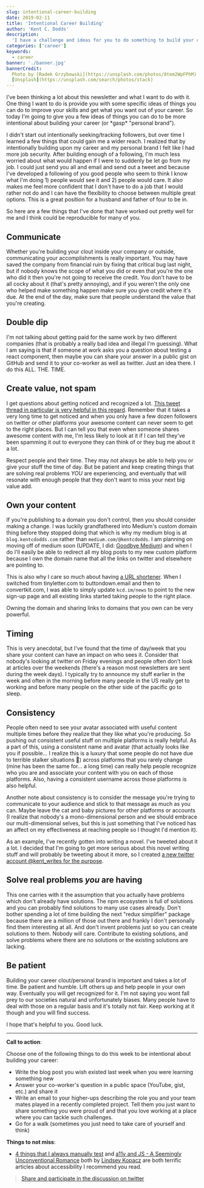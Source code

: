 ```yaml
---
slug: intentional-career-building
date: 2019-02-11
title: 'Intentional Career Building'
author: 'Kent C. Dodds'
description:
  'I have a challenge and ideas for you to do something to build your career.'
categories: ['career']
keywords:
  - career
banner: './banner.jpg'
bannerCredit:
  Photo by [Radek Grzybowski](https://unsplash.com/photos/8tem2WpFPhM) on
  [Unsplash](https://unsplash.com/search/photos/stack)
---
```


I've been thinking a lot about this newsletter and what I want to do with it.
One thing I want to do is provide you with some specific ideas of things you can
do to improve your skills and get what you want out of your career. So today I'm
going to give you a few ideas of things you can do to be more intentional about
building your career (or \*gasp\* "personal brand").

I didn't start out intentionally seeking/tracking followers, but over time I
learned a few things that could gain me a wider reach. I realized that by
intentionally building upon my career and my personal brand I felt like I had
more job security. After building enough of a following, I'm much less worried
about what would happen if I were to suddenly be let go from my job. I could
just send you all and email and send out a tweet and because I've developed a
following of you good people who seem to think I know what I'm doing 1) people
would see it and 2) people would care. It also makes me feel more confident that
I don't have to do a job that I would rather not do and I can have the
flexibility to choose between multiple great options. This is a great position
for a husband and father of four to be in.

So here are a few things that I've done that have worked out pretty well for me
and I think could be reproducible for many of you.

## Communicate

Whether you're building your clout inside your company or outside, communicating
your accomplishments is really important. You may have saved the company from
financial ruin by fixing that critical bug last night, but if nobody knows the
scope of what you did or even that you're the one who did it then you're not
going to receive the credit. You don't have to be all cocky about it (that's
pretty annoying), and if you weren't the only one who helped make something
happen make sure you give credit where it's due. At the end of the day, make
sure that people understand the value that you're creating.

## Double dip

I'm not talking about getting paid for the same work by two different companies
(that is probably a really bad idea and illegal I'm guessing). What I am saying
is that if someone at work asks you a question about testing a react component,
then maybe you can share your answer in a public gist on GitHub and send it to
your co-worker as well as twitter. Just an idea there. I do this ALL. THE. TIME.

## Create value, not spam

I get questions about getting noticed and recognized a lot.
[This tweet thread in particular is very helpful in this regard](https://twitter.com/gulshansainis/status/1085854812694929408).
Remember that it takes a very long time to get noticed and when you only have a
few dozen followers on twitter or other platforms your awesome content can never
seem to get to the right places. But I can tell you that even when someone
shares awesome content with me, I'm less likely to look at it if I can tell
they've been spamming it out to everyone they can think of or they bug me about
it a lot.

Respect people and their time. They may not always be able to help you or give
your stuff the time of day. But be patient and keep creating things that are
solving real problems _YOU_ are experiencing, and eventually that will resonate
with enough people that they don't want to miss your next big value add.

## Own your content

If you're publishing to a domain you don't control, then you should consider
making a change. I was luckily grandfathered into Medium's custom domain thing
before they stopped doing that which is why my medium blog is at
`blog.kentcdodds.com` rather than `medium.com/@kentcdodds`. I am planning on
moving off of medium soon (UPDATE, I did:
[Goodbye Medium](/blog/goodbye-medium)) and when I do I'll easily be able to
redirect all my blog posts to my new custom platform because I own the domain
name that all the links on twitter and elsewhere are pointing to.

This is also why I care so much about having
[a URL shortener](https://youtu.be/HL6paXyx6hM&list=PLV5CVI1eNcJgCrPH_e6d57KRUTiDZgs0u).
When I switched from tinyletter.com to buttondown.email and then to
convertkit.com, I was able to simply update `kcd.im/news` to point to the new
sign-up page and all existing links started taking people to the right place.

Owning the domain and sharing links to domains that you own can be very
powerful.

## Timing

This is very anecdotal, but I've found that the time of day/week that you share
your content can have an impact on who sees it. Consider that nobody's looking
at twitter on Friday evenings and people often don't look at articles over the
weekends (there's a reason most newsletters are sent during the week days). I
typically try to announce my stuff earlier in the week and often in the morning
before many people in the US really get to working and before many people on the
other side of the pacific go to sleep.

## Consistency

People often need to see your avatar associated with useful content multiple
times before they realize that they like what you're producing. So pushing out
consistent useful stuff on multiple platforms is really helpful. As a part of
this, using a consistent name and avatar (that actually looks like you if
possible... I realize this is a luxury that some people do not have due to
terrible stalker situations 🙁) across platforms that you rarely change (mine
has been the same for... a long time) can really help people recognize who you
are and associate your content with you on each of those platforms. Also, having
a consistent username across those platforms is also helpful.

Another note about consistency is to consider the message you're trying to
communicate to your audience and stick to that message as much as you can. Maybe
leave the cat and baby pictures for other platforms or accounts (I realize that
nobody's a mono-dimensional person and we should embrace our multi-dimensional
selves, but this is just something that I've noticed has an affect on my
effectiveness at reaching people so I thought I'd mention it).

As an example, I've recently gotten into writing a novel. I've tweeted about it
a lot. I decided that I'm going to get more serious about this novel writing
stuff and will probably be tweeting about it more, so I created
[a new twitter account @kent_writes for the purpose](https://twitter.com/kent_writes).

## Solve real problems _you_ are having

This one carries with it the assumption that you actually have problems which
don't already have solutions. The npm ecosystem is full of solutions and you can
probably find solutions to many use cases already. Don't bother spending a lot
of time building the next "redux simplifier" package because there are a million
of those out there and frankly I don't personally find them interesting at all.
And don't invent problems just so you can create solutions to them. Nobody will
care. Contribute to existing solutions, and solve problems where there are no
solutions or the existing solutions are lacking.

## Be patient

Building your career clout/personal brand is important and takes a lot of time.
Be patient and humble. Lift others up and help people in your own way.
Eventually you will get recognized for it. I'm not saying you wont fall prey to
our societies natural and unfortunately biases. Many people have to deal with
those on a regular basis and it's totally not fair. Keep working at it though
and you will find success.

I hope that's helpful to you. Good luck.

---

**Call to action**:

Choose one of the following things to do this week to be intentional about
building your career:

- Write the blog post you wish existed last week when you were learning
  something new
- Answer your co-worker's question in a public space (YouTube, gist, etc.) and
  share it
- Write an email to your higher-ups describing the role you and your team mates
  played in a recently completed project. Tell them you just want to share
  something you were proud of and that you love working at a place where you can
  tackle such challenges.
- Go for a walk (sometimes you just need to take care of yourself and think)

**Things to not miss**:

- [4 things that I always manually test](https://dev.to/lkopacz/4-things-that-i-always-manually-test-2je8)
  and
  [a11y and JS - A Seemingly Unconventional Romance](https://dev.to/lkopacz/a11y-and-js---a-seemingly-unconventional-romance-24i0)
  both by [Lindsey Kopacz](https://twitter.com/littlekope0903) are both terrific
  articles about accessibility I recommend you read.

> [Share and participate in the discussion on twitter](https://twitter.com/kentcdodds/status/1095101380631584769)
